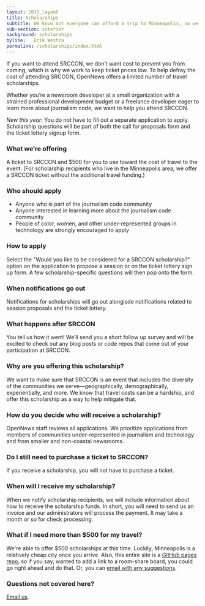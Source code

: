 ```yaml
---
layout: 2015_layout
title: Scholarships
subtitle: We know not everyone can afford a trip to Minneapolis, so we offer a limited number of travel scholarships to help you make it to SRCCON.
sub-section: interior
background: scholarships
byline:   Erik Westra
permalink: /scholarships/index.html
---
```

<p class="bodybig">If you want to attend SRCCON, we don&rsquo;t want cost to prevent you from coming, which is why we work to keep ticket prices low. To help defray the cost of attending SRCCON, OpenNews offers a limited number of travel scholarships.</p>

Whether you&rsquo;re a newsroom developer at a small organization with a strained professional development budget or a freelance developer eager to learn more about journalism code, we want to help you attend SRCCON. 

*New this year*: You do not have to fill out a separate application to apply. Scholarship questions will be part of both the call for proposals form and the ticket lottery signup form.

### What we&rsquo;re offering
A ticket to SRCCON and $500 for you to use toward the cost of travel to the event. (For scholarship recipients who live in the Minneapolis area, we offer a SRCCON ticket without the additional travel funding.)

### Who should apply
* Anyone who is part of the journalism code community
* Anyone interested in learning more about the journalism code community
* People of color, women, and other under-represented groups in technology are strongly encouraged to apply

### How to apply
Select the "Would you like to be considered for a SRCCON scholarship?" option on the application to propose a session or on the ticket lottery sign up form. A few scholarship-specific questions will then pop onto the form.

### When notifications go out
Notifications for scholarships will go out alongisde notifications related to session proposals and the ticket lottery. 

### What happens after SRCCON
You tell us how it went! We&rsquo;ll send you a short follow up survey and will be excited to check out any blog posts or code repos that come out of your participation at SRCCON.

### Why are you offering this scholarship?
We want to make sure that SRCCON is an event that includes the diversity of the communities we serve&mdash;geographically, demographically, experientially, and more. We know that travel costs can be a hardship, and offer this scholarship as a way to help mitigate that.

### How do you decide who will receive a scholarship?
OpenNews staff reviews all applications. We prioritize applications from members of communities under-represented in journalism and technology and from smaller and non-coastal newsrooms.

### Do I still need to purchase a ticket to SRCCON?
If you receive a scholarship, you will not have to purchase a ticket. 

### When will I receive my scholarship?
When we notify scholarship recipients, we will include information about how to receive the scholarship funds. In short, you will need to send us an invoice and our administrators will process the payment. It may take a month or so for check processing.

### What if I need more than $500 for my travel?
We're able to offer $500 scholarships at this time. Luckily, Minneapolis is a relatively cheap city once you arrive. Also, this entire site is a [GitHub pages repo](https://github.com/OpenNews/srccon), so if you say, wanted to add a link to a room-share board, you could go right ahead and do that. Or, you can [email with any suggestions](erika@opennews.org).

### Questions not covered here?
[Email us](srccon@opennews.org).
